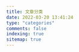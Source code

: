 ```yaml
---
title: 文章分类
date: 2022-03-20 13:41:24
type: "categories"
comments: false
indexing: true
sitemap: true
---
```

